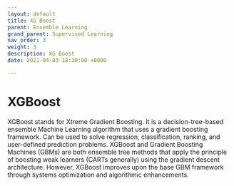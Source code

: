 ```yaml
---
layout: default
title: XG Boost
parent: Ensemble Learning
grand_parent: Supervised Learning
nav_order: 3
weight: 3
description: XG Boost
date: 2021-04-03 18:30:00 +0000

---
```

# XGBoost

XGBoost stands for Xtreme Gradient Boosting. It is a decision-tree-based ensemble Machine Learning algorithm that uses a gradient boosting framework. Can be used to solve regression, classification, ranking, and user-defined prediction problems. XGBoost and Gradient Boosting Machines (GBMs) are both ensemble tree methods that apply the principle of boosting weak learners (CARTs generally) using the gradient descent architecture. However, XGBoost improves upon the base GBM framework through systems optimization and algorithmic enhancements.